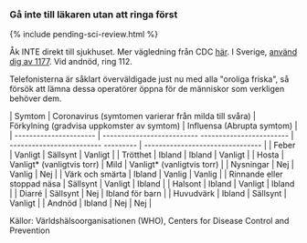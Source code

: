 ### Gå inte till läkaren utan att ringa först 

{% include pending-sci-review.html %}

Åk INTE direkt till sjukhuset. Mer vägledning från CDC [här](https://www.cdc.gov/coronavirus/2019-ncov/about/steps-when-sick.html). I Sverige, [använd dig av 1177](https://www.1177.se/sjukdomar--besvar/infektioner/ovanliga-infektioner/covid-19-coronavirus/). Vid andnöd, ring 112.

Telefonisterna är såklart överväldigade just nu med alla "oroliga friska", så försök att lämna dessa operatörer öppna för de människor som verkligen behöver dem. 

 <div class="table-wrap" markdown="1"> 
 
 | Symtom | Coronavirus (symtomen varierar från milda till svåra) | Förkylning (gradvisa uppkomster av symtom) | Influensa (Abrupta symtom) | 
 | ---------------------- | -------------------------- ------------------------ | ------------------------- --------- | -------------------------------- | 
 | Feber | Vanligt | Sällsynt | Vanligt | 
 | Trötthet | Ibland | Ibland | Vanligt | 
 | Hosta | Vanligt* (vanligtvis torr) | Mild | Vanligt* (vanligtvis torr) | 
 | Nysningar | Nej | Vanlig | Nej | 
 | Värk och smärta | Ibland | Vanlig | Vanlig | 
 | Rinnande eller stoppad näsa | Sällsynt | Vanligt | Ibland | 
 | Halsont | Ibland | Vanligt | Ibland | 
 | Diarré | Sällsynt | Nej | Ibland för barn | 
 | Huvudvärk | Ibland | Sällsynt | Vanligt | 
 | Andnöd | Ibland | Nej | Nej | 

 </div> 
 
 Källor: Världshälsoorganisationen (WHO), Centers for Disease Control and Prevention
